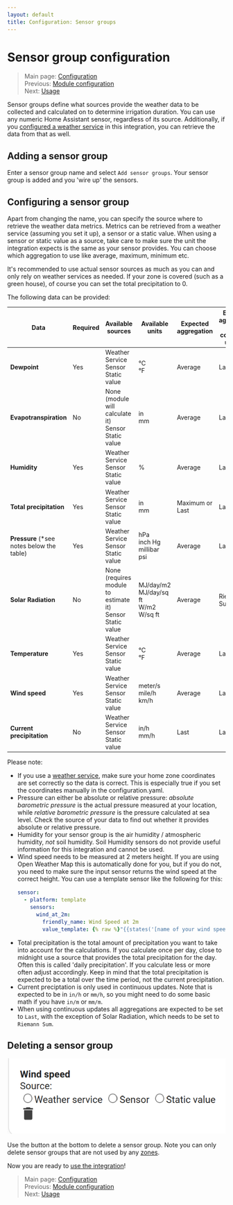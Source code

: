 ```yaml
---
layout: default
title: Configuration: Sensor groups
---
```

# Sensor group configuration

> Main page: [Configuration](configuration.md)<br/>
> Previous: [Module configuration](configuration-modules.md)<br/>
> Next: [Usage](usage.md)

Sensor groups define what sources provide the weather data to be collected and calculated on to determine irrigation duration. You can use any numeric Home Assistant sensor, regardless of its source. Additionally, if you [configured a weather service](installation-weatherservice.md) in this integration, you can retrieve the data from that as well.

## Adding a sensor group
Enter a sensor group name and select `Add sensor groups`. Your sensor group is added and you 'wire up' the sensors.

## Configuring a sensor group
Apart from changing the name, you can specify the source where to retrieve the weather data metrics. Metrics can be retrieved from a weather service (assuming you set it up), a sensor or a static value. When using a sensor or static value as a source, take care to make sure the unit the integration expects is the same as your sensor provides. You can choose which aggregation to use like average, maximum, minimum etc.

It's recommended to use actual sensor sources as much as you can and only rely on weather services as needed. If your zone is covered (such as a green house), of course you can set the total precipitation to 0.

The following data can be provided:

| Data | Required | Available sources | Available units | Expected aggregation | Expected aggregation for continuous updates |
|---|---|---|---|--|--|
|**Dewpoint**|Yes|Weather Service<br/>Sensor<br/>Static value|°C<br/>°F|Average|Last|
|**Evapotranspiration**|No|None (module will calculate it)<br/>Sensor<br/>Static value|in<br/>mm|Average|Last|
|**Humidity**|Yes|Weather Service<br/>Sensor<br/>Static value|%|Average|Last|
|**Total precipitation**|Yes|Weather Service<br/>Sensor<br/>Static value|in<br/>mm|Maximum or Last|Last|
|**Pressure** (*see notes below the table)|Yes|Weather Service<br/>Sensor<br/>Static value|hPa<br/>inch Hg<br/>millibar<br/>psi|Average|Last|
|**Solar Radiation**|No|None (requires module to estimate it)<br/>Sensor<br/>Static value|MJ/day/m2<br/>MJ/day/sq ft<br/>W/m2<br/>W/sq ft|Average|Riemann Sum|
|**Temperature**|Yes|Weather Service<br/>Sensor<br/>Static value|°C<br/>°F|Average|Last|
|**Wind speed**|Yes|Weather Service<br/>Sensor<br/>Static value|meter/s<br/>mile/h<br/>km/h|Average|Last|
|**Current precipitation**|No|Weather Service<br/>Sensor<br/>Static value|in/h<br/>mm/h|Last|Last|

Please note:
- If you use a [weather service](installation-weatherservice.md), make sure your home zone coordinates are set correctly so the data is correct. This is especially true if you set the coordinates manually in the configuration.yaml.
- Pressure can either be absolute or relative pressure: _absolute barometric pressure_ is the actual pressure measured at your location, while _relative barometric pressure_ is the pressure calculated at sea level. Check the source of your data to find out whether it provides absolute or relative pressure.
- Humidity for your sensor group is the air humidity / atmospheric humidity, _not_ soil humidity. Soil Humidity sensors do not provide useful information for this integration and cannot be used.
- Wind speed needs to be measured at 2 meters height. If you are using Open Weather Map this is automatically done for you, but if you do not, you need to make sure the input sensor returns the wind speed at the correct height. You can use a template sensor like the following for this:
   ```yaml
   sensor:
     - platform: template
       sensors:
         wind_at_2m:
           friendly_name: Wind Speed at 2m
           value_template: {% raw %}"{{states('[name of your wind speed sensor (WSmeasured)]')|float()*(4.87/log((67.8*[height the wind speed was measured on in meters (H)])-5.42))}}"{% endraw %}
   ```
- Total precipitation is the total amount of precipitation you want to take into account for the calculations. If you calculate once per day, close to midnight use a source that provides the total precipitation for the day. Often this is called 'daily precipitation'. If you calculate less or more often adjust accordingly. Keep in mind that the total precipitation is expected to be a total over the time period, not the current precipitation.
- Current preciptation is only used in continuous updates. Note that is expected to be in `in/h` or `mm/h`, so you might need to do some basic math if you have `in/m` or `mm/m`.
- When using continuous updates all aggregations are expected to be set to `Last`, with the exception of Solar Radiation, which needs to be set to `Riemann Sum`.

## Deleting a sensor group
![](assets/images/configuration-sensor-groups-1.png)

Use the button at the bottom to delete a sensor group. Note you can only delete sensor groups that are not used by any [zones](configuration-zones.md).



Now you are ready to [use the integration](usage.md)!
> Main page: [Configuration](configuration.md)<br/>
> Previous: [Module configuration](configuration-modules.md)<br>
> Next: [Usage](usage.md)
